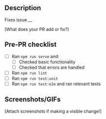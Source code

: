 ## Description

Fixes issue __

[What does your PR add or fix?]

## Pre-PR checklist

- [ ] Ran `npm run serve` and:
  - [ ] Checked basic functionality
  - [ ] Checked that errors are handled
- [ ] Ran `npm run lint`
- [ ] Ran `npm run test:unit`
- [ ] Ran `npm run test:e2e` and ran relevant tests

## Screenshots/GIFs

[Attach screenshots if making a visible change!]
